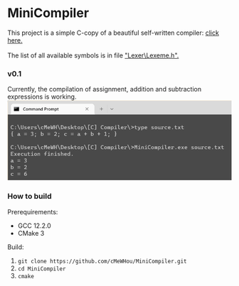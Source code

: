 <h1>MiniCompiler</h1>
This project is a simple C-copy of a beautiful self-written compiler: 
<a href="https://gist.github.com/anonymous/1415759">click here.</a>
<br><br>
The list of all available symbols is in file 
<a href="https://github.com/cMeWHou/MiniCompiler/blob/master/include/Lexer/Lexeme.h">
    "Lexer\Lexeme.h".
</a>

<h3>v0.1</h3>
Currently, the compilation of assignment, addition and subtraction expressions is working.
<img src="https://github.com/cMeWHou/MiniCompiler/blob/master/interpreter_example.png?raw=true">

<h3>How to build</h3>
Prerequirements:
<ul>
    <li>GCC 12.2.0</li>
    <li>CMake 3</li>
</ul>

Build:
<ol>
    <li><code>git clone https://github.com/cMeWHou/MiniCompiler.git </code></li>
    <li><code>cd MiniCompiler </code></li>
    <li><code>cmake </code></li>
</ol>
